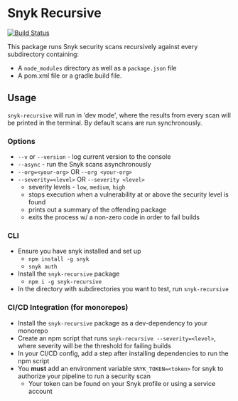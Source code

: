 # Snyk Recursive
[![Build Status](https://travis-ci.org/adamtwolfe/snyk-recursive.svg?branch=master)](https://travis-ci.org/adamtwolfe/snyk-recursive)

This package runs Snyk security scans recursively against every subdirectory containing:
- A `node_modules` directory as well as a `package.json` file
- A pom.xml file or a gradle.build file.

## Usage
`snyk-recursive` will run in 'dev mode', where the results from every scan will be printed in the terminal. By default scans are run synchronously.
### Options
- `--v` or `--version` - log current version to the console
- `--async` - run the Snyk scans asynchronously
- `--org=<your-org>` OR `--org <your-org>`
- `--severity=<level>` OR `--severity <level>`
  - severity levels - `low`, `medium`, `high`
  - stops execution when a vulnerability at or above the security level is found
  - prints out a summary of the offending package
  - exits the process w/ a non-zero code in order to fail builds

### CLI
- Ensure you have snyk installed and set up
  - `npm install -g snyk`
  - `snyk auth`
- Install the `snyk-recursive` package
  - `npm i -g snyk-recursive`
- In the directory with subdirectories you want to test, run `snyk-recursive`

### CI/CD Integration (for monorepos)
- Install the `snyk-recursive` package as a dev-dependency to your monorepo
- Create an npm script that runs `snyk-recursive --severity=<level>`, where severity will be the threshold for failing builds
- In your CI/CD config, add a step after installing dependencies to run the npm script
- You **must** add an environment variable `SNYK_TOKEN=<token>` for snyk to authorize your pipeline to run a security scan
  - Your token can be found on your Snyk profile or using a service account